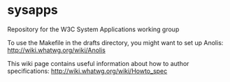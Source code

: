 sysapps
=======

Repository for the W3C System Applications working group

To use the Makefile in the drafts directory, you might want to set up Anolis:
http://wiki.whatwg.org/wiki/Anolis

This wiki page contains useful information about how to author specifications:
http://wiki.whatwg.org/wiki/Howto_spec
